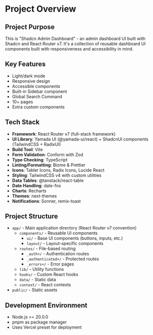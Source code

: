 # Project Overview

## Project Purpose
This is "Shadcn Admin Dashboard" - an admin dashboard UI built with Shadcn and React Router v7. It's a collection of reusable dashboard UI components built with responsiveness and accessibility in mind.

## Key Features
- Light/dark mode
- Responsive design
- Accessible components
- Built-in Sidebar component
- Global Search Command
- 10+ pages
- Extra custom components

## Tech Stack
- **Framework**: React Router v7 (full-stack framework)
- **UI Library**: Yamada UI (@yamada-ui/react) + ShadcnUI components (TailwindCSS + RadixUI)
- **Build Tool**: Vite
- **Form Validation**: Conform with Zod
- **Type Checking**: TypeScript
- **Linting/Formatting**: Biome & Prettier
- **Icons**: Tabler Icons, Radix Icons, Lucide React
- **Styling**: TailwindCSS v4 with custom utilities
- **Data Tables**: @tanstack/react-table
- **Date Handling**: date-fns
- **Charts**: Recharts
- **Themes**: next-themes
- **Notifications**: Sonner, remix-toast

## Project Structure
- `app/` - Main application directory (React Router v7 convention)
  - `components/` - Reusable UI components
    - `ui/` - Base UI components (buttons, inputs, etc.)
    - `layout/` - Layout-specific components
  - `routes/` - File-based routing
    - `_auth+/` - Authentication routes
    - `_authenticated+/` - Protected routes
    - `_errors+/` - Error pages
  - `lib/` - Utility functions
  - `hooks/` - Custom React hooks
  - `data/` - Static data
  - `context/` - React contexts
- `public/` - Static assets

## Development Environment
- Node.js >= 20.0.0
- pnpm as package manager
- Uses Vercel preset for deployment